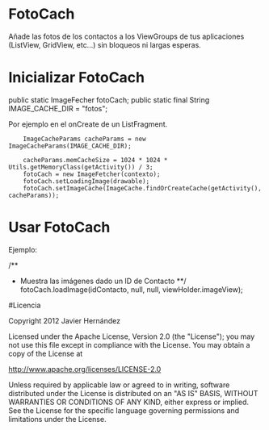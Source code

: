 FotoCach
========

Añade las fotos de los contactos a los ViewGroups de tus aplicaciones (ListView, GridView, etc...) sin bloqueos ni largas esperas.



Inicializar FotoCach
====================

public static ImageFecher fotoCach;
public static final String IMAGE_CACHE_DIR = "fotos";

 Por ejemplo en el onCreate de un ListFragment.

        ImageCacheParams cacheParams = new ImageCacheParams(IMAGE_CACHE_DIR);
		
        cacheParams.memCacheSize = 1024 * 1024 * Utils.getMemoryClass(getActivity()) / 3;        
        fotoCach = new ImageFetcher(contexto);
        fotoCach.setLoadingImage(drawable);
        fotoCach.setImageCache(ImageCache.findOrCreateCache(getActivity(), cacheParams));


Usar FotoCach
=============

Ejemplo:

  /**
  * Muestra las imágenes dado un ID de Contacto
  **/
  fotoCach.loadImage(idContacto, null, null, viewHolder.imageView);


#Licencia

Copyright 2012 Javier Hernández

Licensed under the Apache License, Version 2.0 (the "License");
you may not use this file except in compliance with the License.
You may obtain a copy of the License at

   http://www.apache.org/licenses/LICENSE-2.0

Unless required by applicable law or agreed to in writing, software
distributed under the License is distributed on an "AS IS" BASIS,
WITHOUT WARRANTIES OR CONDITIONS OF ANY KIND, either express or implied.
See the License for the specific language governing permissions and
limitations under the License.

